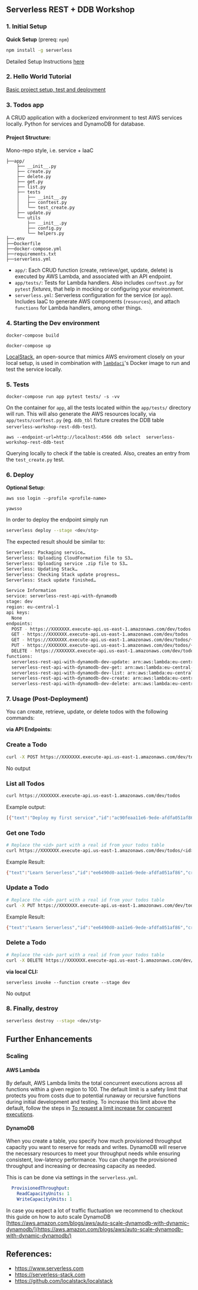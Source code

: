 <!--
platform: AWS
language: Python
authorLink: 'https://github.com/sejalv'
authorName: 'Sejal Vaidya'
-->
## Serverless REST + DDB Workshop

### 1. Initial Setup

**Quick Setup** (prereq: `npm`)

```bash
npm install -g serverless
```

Detailed Setup Instructions [here](https://github.com/sejalv/serverless-workshop/blob/master/setup.md)

### 2. Hello World Tutorial

[Basic project setup, test and deployment](https://github.com/sejalv/serverless-workshop/blob/master/hello_world.md)

### 3. Todos app

A CRUD application with a dockerized environment to test AWS services locally. Python for services and DynamoDB for database.

#### Project Structure:

Mono-repo style, i.e. service + IaaC
```
├──app/
    ├── __init__.py
    ├── create.py
    ├── delete.py
    ├── get.py
    ├── list.py
    ├── tests
    │   ├── __init__.py
    │   ├── conftest.py
    │   └── test_create.py
    ├── update.py
    └── utils
        ├── __init__.py
        ├── config.py
        └── helpers.py
├──.env
├──Dockerfile
├──docker-compose.yml
├──requirements.txt
├──serverless.yml
```

* `app/`: Each CRUD function (create, retrieve/get, update, delete) is executed by AWS Lambda, and associated with an API endpoint.
* `app/tests/`: Tests for Lambda handlers. Also includes `conftest.py` for `pytest` *fixtures*, that help in mocking or configuring your environment. 
* `serverless.yml`: Serverless configuration for the service (or `app`). Includes IaaC to generate AWS components (`resources`), and attach `functions` for Lambda handlers, among other things.

### 4. Starting the Dev environment

```docker-compose build```

```docker-compose up``` 

[LocalStack](https://github.com/localstack/localstack), an open-source that mimics AWS enviroment closely on your local setup,
is used in combination with [`lambdaci`](https://hub.docker.com/r/lambci/lambda/)'s Docker image to run and test the service locally.


### 5. Tests
```docker-compose run app pytest tests/ -s -vv ```

On the container for `app`, all the tests located within the `app/tests/` directory will run. This will also generate the AWS resources locally, via `app/tests/conftest.py` (eg. `ddb_tbl` fixture creates the DDB table `serverless-workshop-rest-ddb-test`).

```aws --endpoint-url=http://localhost:4566 ddb select  serverless-workshop-rest-ddb-test```

Querying locally to check if the table is created. Also, creates an entry from the `test_create.py` test.


### 6. Deploy

**Optional Setup**:

```aws sso login --profile <profile-name>```

```yawsso```


In order to deploy the endpoint simply run

```bash
serverless deploy --stage <dev/stg>
```

The expected result should be similar to:

```bash
Serverless: Packaging service…
Serverless: Uploading CloudFormation file to S3…
Serverless: Uploading service .zip file to S3…
Serverless: Updating Stack…
Serverless: Checking Stack update progress…
Serverless: Stack update finished…

Service Information
service: serverless-rest-api-with-dynamodb
stage: dev
region: eu-central-1
api keys:
  None
endpoints:
  POST - https://XXXXXXX.execute-api.us-east-1.amazonaws.com/dev/todos
  GET - https://XXXXXXX.execute-api.us-east-1.amazonaws.com/dev/todos
  GET - https://XXXXXXX.execute-api.us-east-1.amazonaws.com/dev/todos/{id}
  PUT - https://XXXXXXX.execute-api.us-east-1.amazonaws.com/dev/todos/{id}
  DELETE - https://XXXXXXX.execute-api.us-east-1.amazonaws.com/dev/todos/{id}
functions:
  serverless-rest-api-with-dynamodb-dev-update: arn:aws:lambda:eu-central-1:XXXXXXX:function:serverless-rest-api-with-dynamodb-dev-update
  serverless-rest-api-with-dynamodb-dev-get: arn:aws:lambda:eu-central-1:XXXXXXX:function:serverless-rest-api-with-dynamodb-dev-get
  serverless-rest-api-with-dynamodb-dev-list: arn:aws:lambda:eu-central-1:XXXXXXX:function:serverless-rest-api-with-dynamodb-dev-list
  serverless-rest-api-with-dynamodb-dev-create: arn:aws:lambda:eu-central-1:XXXXXXX:function:serverless-rest-api-with-dynamodb-dev-create
  serverless-rest-api-with-dynamodb-dev-delete: arn:aws:lambda:eu-central-1:XXXXXXX:function:serverless-rest-api-with-dynamodb-dev-delete
```


### 7. Usage (Post-Deployment)

You can create, retrieve, update, or delete todos with the following commands:

**via API Endpoints:**

### Create a Todo

```bash
curl -X POST https://XXXXXXX.execute-api.us-east-1.amazonaws.com/dev/todos --data '{ "text": "Learn Serverless" }'
```

No output

### List all Todos

```bash
curl https://XXXXXXX.execute-api.us-east-1.amazonaws.com/dev/todos
```

Example output:
```bash
[{"text":"Deploy my first service","id":"ac90feaa11e6-9ede-afdfa051af86","checked":true,"updatedAt":},{"text":"Learn Serverless","id":"206793aa11e6-9ede-afdfa051af86","createdAt":,"checked":false,"updatedAt":}]%
```

### Get one Todo

```bash
# Replace the <id> part with a real id from your todos table
curl https://XXXXXXX.execute-api.us-east-1.amazonaws.com/dev/todos/<id>
```

Example Result:
```bash
{"text":"Learn Serverless","id":"ee6490d0-aa11e6-9ede-afdfa051af86","createdAt":,"checked":false,"updatedAt":}%
```

### Update a Todo

```bash
# Replace the <id> part with a real id from your todos table
curl -X PUT https://XXXXXXX.execute-api.us-east-1.amazonaws.com/dev/todos/<id> --data '{ "text": "Learn Serverless", "checked": true }'
```

Example Result:
```bash
{"text":"Learn Serverless","id":"ee6490d0-aa11e6-9ede-afdfa051af86","createdAt":,"checked":true,"updatedAt":}%
```

### Delete a Todo

```bash
# Replace the <id> part with a real id from your todos table
curl -X DELETE https://XXXXXXX.execute-api.us-east-1.amazonaws.com/dev/todos/<id>
```

**via local CLI:**

```serverless invoke --function create --stage dev```

No output


### 8. Finally, destroy

```bash
serverless destroy --stage <dev/stg>
```

## Further Enhancements

### Scaling

#### AWS Lambda

By default, AWS Lambda limits the total concurrent executions across all functions within a given region to 100. The default limit is a safety limit that protects you from costs due to potential runaway or recursive functions during initial development and testing. To increase this limit above the default, follow the steps in [To request a limit increase for concurrent executions](http://docs.aws.amazon.com/lambda/latest/dg/concurrent-executions.html#increase-concurrent-executions-limit).

#### DynamoDB

When you create a table, you specify how much provisioned throughput capacity you want to reserve for reads and writes. DynamoDB will reserve the necessary resources to meet your throughput needs while ensuring consistent, low-latency performance. You can change the provisioned throughput and increasing or decreasing capacity as needed.

This is can be done via settings in the `serverless.yml`.

```yaml
  ProvisionedThroughput:
    ReadCapacityUnits: 1
    WriteCapacityUnits: 1
```

In case you expect a lot of traffic fluctuation we recommend to checkout this guide on how to auto scale DynamoDB [https://aws.amazon.com/blogs/aws/auto-scale-dynamodb-with-dynamic-dynamodb/](https://aws.amazon.com/blogs/aws/auto-scale-dynamodb-with-dynamic-dynamodb/)


## References:

* https://www.serverless.com
* https://serverless-stack.com
* https://github.com/localstack/localstack
